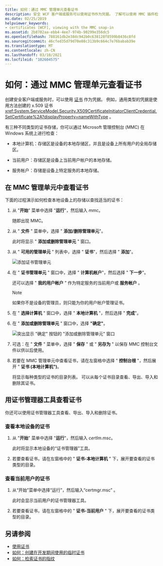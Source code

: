```yaml
---
title: 如何：通过 MMC 管理单元查看证书
description: 安全 WCF 客户端或服务可以使用证书作为凭据。 了解可以使用 MMC 插件检查的证书存储类型。
ms.date: 02/25/2019
helpviewer_keywords:
- certificates [WCF], viewing with the MMC snap-in
ms.assetid: 2b8782aa-ebb4-4ee7-974b-90299e356dc5
ms.openlocfilehash: 788161db2e38dc942b0c638128f8599b0436c8fd
ms.sourcegitcommit: 46cfed35d79d70e08c313b9c664c7e76babab39e
ms.translationtype: MT
ms.contentlocale: zh-CN
ms.lasthandoff: 03/10/2021
ms.locfileid: "102604575"
---
```

# <a name="how-to-view-certificates-with-the-mmc-snap-in"></a>如何：通过 MMC 管理单元查看证书

创建安全客户端或服务时，可以使用 [证书](working-with-certificates.md) 作为凭据。 例如，通用类型的凭据是使用方法创建的 x.509 证书 <xref:System.ServiceModel.Security.X509CertificateInitiatorClientCredential.SetCertificate%2A?displayProperty=nameWithType> 。

有三种不同类型的证书存储，你可以通过 Microsoft 管理控制台 (MMC) 在 Windows 系统上进行检查：

- 本地计算机：存储区是设备的本地存储区，并且是设备上所有用户的全局存储区。

- 当前用户：存储区是设备上当前用户帐户的本地存储。

- 服务帐户：存储是设备上特定服务的本地存储。

## <a name="view-certificates-in-the-mmc-snap-in"></a>在 MMC 管理单元中查看证书

下面的过程演示如何检查本地设备上的存储以查找适当的证书：
  
1. 从 "**开始**" 菜单中选择 "**运行**"，然后输入 *mmc*。

    随即出现 MMC。
  
2. 从 " **文件** " 菜单中，选择 " **添加/删除管理单元**"。

    此时将显示 " **添加或删除管理单元** " 窗口。
  
3. 从 " **可用的管理单元** " 列表中，选择 " **证书**"，然后选择 " **添加**"。  

    ![添加证书管理单元](./media/mmc-add-certificate-snap-in.png)
  
4. 在 " **证书管理单元** " 窗口中，选择 " **计算机帐户**"，然后选择 " **下一步**"。
  
    还可以选择 " **我的用户帐户** " 作为特定服务的当前用户或 **服务帐户** 。

    > [!NOTE]
    > 如果你不是设备的管理员，则只能为你的用户帐户管理证书。
  
5. 在 " **选择计算机** " 窗口中，选择 " **本地计算机** "，然后选择 " **完成**"。  
  
6. 在 " **添加或删除管理单元** " 窗口中，选择 **"确定"**。  
  
    ![突出显示 "确定" 按钮的 "添加或删除管理单元" 窗口](./media/mmc-certificate-snap-in-selected.png)

7. 可选：在 " **文件** " 菜单中，选择 " **保存** " 或 " **另存为** " 以保存 MMC 控制台文件以供以后使用。  

8. 若要在 MMC 管理单元中查看证书，请在左窗格中选择 " **控制台根** "，然后展开 " **证书 (本地计算机")**。

    将显示每种类型的证书的目录列表。 可以从每个证书目录查看、导出、导入和删除其证书。

## <a name="view-certificates-with-the-certificate-manager-tool"></a>用证书管理器工具查看证书

你还可以使用证书管理器工具查看、导出、导入和删除证书。

### <a name="to-view-certificates-for-the-local-device"></a>查看本地设备的证书

1. 从 "**开始**" 菜单中选择 "**运行**"，然后输入 *certlm.msc*。

    此时将显示本地设备的“证书管理器”工具。
  
2. 若要查看证书，请在左窗格中的 " **证书-本地计算机** " 下，展开要查看的证书类型的目录。

### <a name="to-view-certificates-for-the-current-user"></a>查看当前用户的证书

1. 从“开始”菜单中选择“运行”，然后输入“certmgr.msc”  。

    此时会显示当前用户的证书管理器工具。
  
2. 若要查看证书，请在左窗格中的 " **证书-当前用户** " 下，展开要查看的证书类型的目录。

## <a name="see-also"></a>另请参阅

- [使用证书](working-with-certificates.md)
- [如何：创建在开发期间使用的临时证书](how-to-create-temporary-certificates-for-use-during-development.md)
- [如何：检索证书的指纹](how-to-retrieve-the-thumbprint-of-a-certificate.md)
